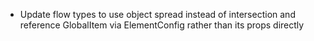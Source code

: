 - Update flow types to use object spread instead of intersection and reference GlobalItem via ElementConfig rather than its props directly
